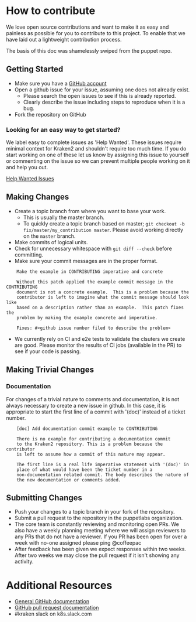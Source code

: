 # How to contribute
We love open source contributions and want to make it as easy and painless
as possible for you to contribute to this project.  To enable that we have
laid out a lightweight contribution process.

The basis of this doc was shamelessly swiped from the puppet repo.

## Getting Started

* Make sure you have a [GitHub account](https://github.com/signup/free)
* Open a github issue for your issue, assuming one does not already exist.
  * Please search the open issues to see if this is already reported.
  * Clearly describe the issue including steps to reproduce when it is a bug.
* Fork the repository on GitHub

### Looking for an easy way to get started? ###
We label easy to complete issues as 'Help Wanted'.  These issues require minimal
context for Kraken2 and shouldn't require too much time.  If you do start working
on one of these let us know by assigning this issue to yourself or commenting on
the issue so we can prevent multiple people working on it and help you out.

[Help Wanted Issues](https://github.com/samsung-cnct/k2/issues?q=is%3Aissue+is%3Aopen+label%3A%22help+wanted%22)

## Making Changes

* Create a topic branch from where you want to base your work.
  * This is usually the master branch.
  * To quickly create a topic branch based on master; `git checkout -b
    fix/master/my_contribution master`. Please avoid working directly on the
    `master` branch.
* Make commits of logical units.
* Check for unnecessary whitespace with `git diff --check` before committing.
* Make sure your commit messages are in the proper format.

```
    Make the example in CONTRIBUTING imperative and concrete

    Without this patch applied the example commit message in the CONTRIBUTING
    document is not a concrete example.  This is a problem because the
    contributor is left to imagine what the commit message should look like
    based on a description rather than an example.  This patch fixes the
    problem by making the example concrete and imperative.

    Fixes: #<github issue number filed to describe the problem>
```

* We currently rely on CI and e2e tests to validate the clsuters we create are 
  good.  Please monitor the results of CI jobs (available in the PR) to see if
  your code is passing.

## Making Trivial Changes

### Documentation

For changes of a trivial nature to comments and documentation, it is not
always necessary to create a new issue in github. In this case, it is
appropriate to start the first line of a commit with '(doc)' instead of
a ticket number.

```
    [doc] Add documentation commit example to CONTRIBUTING

    There is no example for contributing a documentation commit
    to the Kraken2 repository. This is a problem because the contributor
    is left to assume how a commit of this nature may appear.

    The first line is a real life imperative statement with '(doc)' in
    place of what would have been the ticket number in a
    non-documentation related commit. The body describes the nature of
    the new documentation or comments added.
```

## Submitting Changes

* Push your changes to a topic branch in your fork of the repository.
* Submit a pull request to the repository in the puppetlabs organization.
* The core team is constantly reviewing and monitoring open PRs.  We also have a
  weekly planning meeting where we will assign reviewers to any PRs that do not
  have a reviewer.  If you PR has been open for over a week with no-one assigned
  please ping @coffeepac
* After feedback has been given we expect responses within two weeks. After two
  weeks we may close the pull request if it isn't showing any activity.

# Additional Resources

* [General GitHub documentation](https://help.github.com/)
* [GitHub pull request documentation](https://help.github.com/articles/creating-a-pull-request/)
* #kraken slack on k8s.slack.com